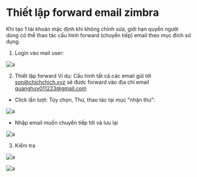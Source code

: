 # Thiết lập forward email zimbra

Khi tạo 1 tài khoản mặc định khi không chỉnh sửa, giới hạn quyền người dùng có thể thao tác cấu hình forward (chuyển tiếp) email theo mục đích sử dụng.

1. Login vào mail user:

![a](https://f5-zpcloud.zdn.vn/6769026738358336156/402a109d67eeaab0f3ff.jpg)

2. Thiết lập forward
Ví dụ: Cấu hình tất cả các email gửi tới son@chichchich.xyz sẽ được forward vào địa chỉ email quanghuy011223@gmail.com

- Click lần lượt: Tùy chọn, Thư, thao tác tại mục "nhận thư":

![a](https://f5-zpcloud.zdn.vn/5637548793156939465/88524bba81c94c9715d8.jpg)

- Nhập email muốn chuyển tiếp tới và lưu lại

![a](https://f5-zpcloud.zdn.vn/887047224176299018/3fd7f68d38fef5a0acef.jpg)

3. Kiểm tra

![a](https://f5-zpcloud.zdn.vn/3090099561635622638/e4d9723d974e5a10035f.jpg)

![a](https://f5-zpcloud.zdn.vn/2619347527257721727/d820db9ed1ec1cb245fd.jpg)

